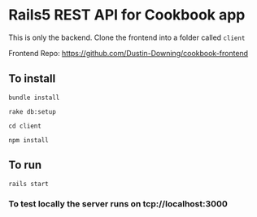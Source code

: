 # Rails5 REST API for Cookbook app
This is only the backend.  Clone the frontend into a folder called `client`


Frontend Repo: <https://github.com/Dustin-Downing/cookbook-frontend>

## To install
`bundle install`

`rake db:setup`

`cd client`

`npm install`


## To run
`rails start`

### To test locally the server runs on tcp://localhost:3000
